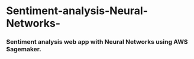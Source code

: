 # Sentiment-analysis-Neural-Networks-
### Sentiment analysis web app with Neural Networks using AWS Sagemaker. 
